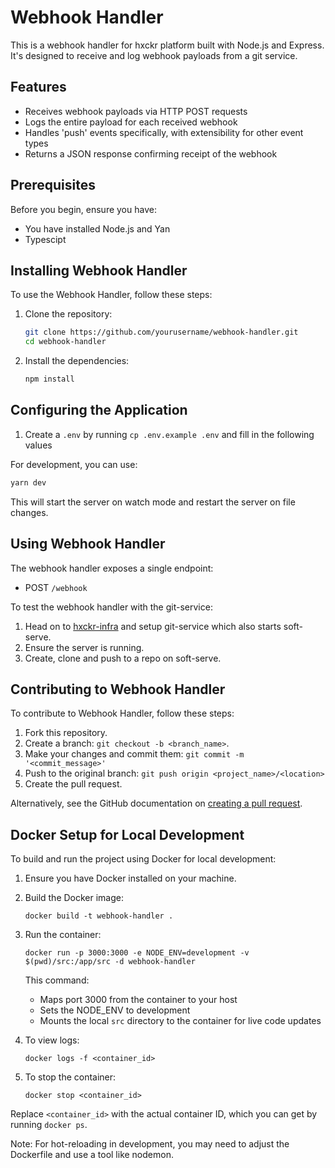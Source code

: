 # Webhook Handler

This is a webhook handler for hxckr platform built with Node.js and Express. It's designed to receive and log webhook payloads from a git service.

## Features

- Receives webhook payloads via HTTP POST requests
- Logs the entire payload for each received webhook
- Handles 'push' events specifically, with extensibility for other event types
- Returns a JSON response confirming receipt of the webhook

## Prerequisites

Before you begin, ensure you have:

- You have installed Node.js and Yan
- Typescipt

## Installing Webhook Handler

To use the Webhook Handler, follow these steps:

1. Clone the repository:
   ```bash
   git clone https://github.com/yourusername/webhook-handler.git
   cd webhook-handler
   ```

2. Install the dependencies:
   ```bash
   npm install
   ```

## Configuring the Application

1. Create a `.env` by running `cp .env.example .env` and fill in the following values

For development, you can use:
```bash
yarn dev
```
This will start the server on watch mode and restart the server on file changes.

## Using Webhook Handler

The webhook handler exposes a single endpoint:

- POST `/webhook`

To test the webhook handler with the git-service:

1. Head on to [hxckr-infra]() and setup git-service which also starts soft-serve.
2. Ensure the server is running.
3. Create, clone and push to a repo on soft-serve.

## Contributing to Webhook Handler

To contribute to Webhook Handler, follow these steps:

1. Fork this repository.
2. Create a branch: `git checkout -b <branch_name>`.
3. Make your changes and commit them: `git commit -m '<commit_message>'`
4. Push to the original branch: `git push origin <project_name>/<location>`
5. Create the pull request.

Alternatively, see the GitHub documentation on [creating a pull request](https://help.github.com/articles/creating-a-pull-request/).

## Docker Setup for Local Development

To build and run the project using Docker for local development:

1. Ensure you have Docker installed on your machine.

2. Build the Docker image:
   ```
   docker build -t webhook-handler .
   ```

3. Run the container:
   ```
   docker run -p 3000:3000 -e NODE_ENV=development -v $(pwd)/src:/app/src -d webhook-handler
   ```

   This command:
   - Maps port 3000 from the container to your host
   - Sets the NODE_ENV to development
   - Mounts the local `src` directory to the container for live code updates

4. To view logs:
   ```
   docker logs -f <container_id>
   ```

5. To stop the container:
   ```
   docker stop <container_id>
   ```

Replace `<container_id>` with the actual container ID, which you can get by running `docker ps`.

Note: For hot-reloading in development, you may need to adjust the Dockerfile and use a tool like nodemon.
